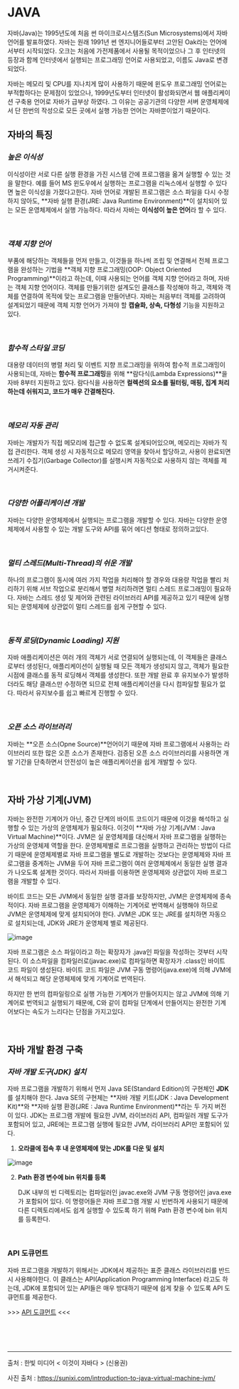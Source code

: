 # JAVA

자바(Java)는 1995년도에 처음 썬 마이크로시스템즈(Sun Microsystems)에서 자바 언어를 발표하였다. 자바는 원래 1991년 썬 엔지니어들로부터 고안된 Oak라는 언어에서부터 시작되었다. 오크는 처음에 가전제품에서 사용될 목적이었으나 그 후 인터넷의 등장과 함께 인터넷에서 실행되는 프로그래밍 언어로 사용되었고, 이름도 Java로 변경되었다.

자바는 메모리 및 CPU를 지나치게 많이 사용하기 때문에 윈도우 프로그래밍 언어로는 부적합하다는 문제점이 있었으나, 1999년도부터 인터넷이 활성화되면서 웹 애플리케이션 구축용 언어로 자바가 급부상 하였다. 그 이유는 공공기관의 다양한 서버 운영체제에서 단 한번의 작성으로 모든 곳에서 실행 가능한 언어는 자바뿐이었기 때문이다.



## 자바의 특징

### *높은 이식성*

이식성이란 서로 다른 실행 환경을 가진 시스템 간에 프로그램을 옮겨 실행할 수 있는 것을 말한다. 예를 들어 MS 윈도우에서 실행하는 프로그램을 리눅스에서 실행할 수 있다면 높은 이식성을 가졌다고한다. 자바 언어로 개발된 프로그램은 소스 파일을 다시 수정하지 않아도, **자바 실행 환경(JRE: Java Runtime Environment)**이 설치되어 있는 모든 운영체제에서 실행 가능하다. 따라서 자바는 **이식성이 높은 언어**라 할 수 있다.

<br>

### *객체 지향 언어*

부품에 해당하는 객체들을 먼저 만들고, 이것들을 하나씩 조립 및 연결해서 전체 프로그램을 완성하는 기법을 **객체 지향 프로그래밍(OOP: Object Oriented Programming)**이라고 하는데, 이때 사용되는 언어를 객체 지향 언어라고 하며, 자바는 객체 지향 언어이다. 객체를 만들기위한 설계도인 클래스를 작성해야 하고, 객체와 객체를 연결하여 목적에 맞는 프로그램을 만들어낸다. 자바는 처음부터 객체를 고려하여 설계되었기 때문에 객체 지향 언어가 가져야 할 **캡슐화, 상속, 다형성** 기능을 지원하고 있다.

<br>

### *함수적 스타일 코딩*

대용량 데이터의 병렬 처리 및 이벤트 지향 프로그래밍을 위하여 함수적 프로그래밍이 사용되는데, 자바는 **함수적 프로그래밍**을 위해 **람다식(Lambda Expressions)**을 자바 8부터 지원하고 있다. 람다식을 사용하면 **컬렉션의 요소를 필터링, 매핑, 집계 처리하는데 쉬워지고, 코드가 매우 간결해진다.**

<br>

### *메모리 자동 관리*

자바는 개발자가 직접 메모리에 접근할 수 없도록 설계되어있으며, 메모리는 자바가 직접 관리한다. 객체 생성 시 자동적으로 메모리 영역을 찾아서 할당하고, 사용이 완료되면 쓰레기 수집기(Garbage Collector)를 실행시켜 자동적으로 사용하지 않는 객체를 제거시켜준다. 

<br>

### *다양한 어플리케이션 개발*

자바는 다양한 운영체제에서 실행되는 프로그램을 개발할 수 있다. 자바는 다양한 운영체제에서 사용할 수 있는 개발 도구와 API를 묶어 에디션 형태로 정의하고있다.

<br>

### *멀티 스레드(Multi-Thread)의 쉬운 개발*

하나의 프로그램이 동시에 여러 가지 작업을 처리해야 할 경우와 대용량 작업을 빨리 처리하기 위해 서브 작업으로 분리해서 병렬 처리하려면 멀티 스레드 프로그래밍이 필요하다. 자바는 스레드 생성 및 제어와 관련된 라이브러리 API를 제공하고 있기 때문에 실행되는 운영체제에 상관없이 멀티 스레드를 쉽게 구현할 수 있다.

<br>

### *동적 로딩(Dynamic Loading) 지원*

자바 애플리케이션은 여러 개의 객체가 서로 연결되어 실행되는데, 이 객체들은 클래스로부터 생성된다, 애플리케이션이 실행될 때 모든 객체가 생성되지 않고, 객체가 필요한 시점에 클래스를 동적 로딩해서 객체를 생성한다. 또한 개발 완료 후 유지보수가 발생하더라도 해당 클래스만 수정하면 되므로 전체 애플리케이션을 다시 컴파일할 필요가 없다. 따라서 유지보수를 쉽고 빠르게 진행할 수 있다.

<br>

### *오픈 소스 라이브러리*

자바는 **오픈 소스(Opne Source)**언어이기 때문에 자바 프로그램에서 사용하는 라이브러리 또한 많은 오픈 소스가 존재한다. 검증된 오픈 소스 라이브러리를 사용하면 개발 기간을 단축하면서 안전성이 높은 애플리케이션을 쉽게 개발할 수 있다. 

<br>

## 자바 가상 기계(JVM)

자바는 완전한 기계어가 아닌, 중간 단계의 바이트 코드이기 때문에 이것을 해석하고 실행할 수 있는 가상의 운영체제가 필요하다. 이것이 **자바 가상 기계(JVM : Java Virtual Machine)**이다. JVM은 실 운영체제를 대신해서 자바 프로그램을 실행하는 가상의 운영체제 역할을 한다. 운영체제별로 프로그램을 실행하고 관리하는 방법이 다르기 때문에 운영체제별로 자바 프로그램을 별도로 개발하는 것보다는 운영체제와 자바 프로그램을 중계하는 JVM을 두어 자바 프로그램이 여러 운영체제에서 동일한 실행 결과가 나오도록 설계한 것이다. 따라서 자바를 이용하면 운영체제와 상관없이 자바 프로그램을 개발할 수 있다.

바이트 코드는 모든 JVM에서 동일한 실행 결과를 보장하지만, JVM은 운영체제에 종속적이다. 자바 프로그램을 운영체제가 이해하는 기계어로 번역해서 실행해야 하므로 JVM은 운영체제에 맞게 설치되어야 한다. JVM은 JDK 또는 JRE를 설치하면 자동으로 설치되는데, JDK와 JRE가 운영체제 별로 제공된다.

![image](https://user-images.githubusercontent.com/68289543/104746335-784bb000-5792-11eb-80b5-8ca566159b57.png)

자바 프로그램은 소스 파일이라고 하는 확장자가 .java인 파일을 작성하는 것부터 시작된다. 이 소스파일을 컴파일러로(javac.exe)로 컴파일하면 확장자가 .class인 바이트 코드 파일이 생성된다. 바이트 코드 파일은 JVM 구동 명령어(java.exe)에 의해 JVM에서 해석되고 해당 운영체제에 맞게 기계어로 번역된다. 

하지만 한 번의 컴파일링으로 실행 가능한 기계어가 만들어지지는 않고 JVM에 의해 기계어로 번역되고 실행되기 때문에, C와 같이 컴파일 단계에서 만들어지는 완전한 기계어보다는 속도가 느리다는 단점을 가지고있다. 

<br>

## 자바 개발 환경 구축

### *자바 개발 도구(JDK) 설치*

자바 프로그램을 개발하기 위해서 먼저 Java SE(Standard Edition)의 구현체인 **JDK**를 설치해야 한다. Java SE의 구현체는 **자바 개발 키트(JDK : Java Development Kit)**와 **자바 실행 환경(JRE : Java Runtime Environment)**라는 두 가지 버전이 있다. JDK는 프로그램 개발에 필요한 JVM, 라이브러리 API, 컴파일러 개발 도구가 포함되어 있고, JRE에는 프로그램 실행에 필요한 JVM, 라이브러리 API만 포함되어 있다. 

1. **오라클에 접속 후 내 운영체제에 맞는 JDK를 다운 및 설치**

![image](https://user-images.githubusercontent.com/68289543/104749143-d0d07c80-5795-11eb-9f08-aa9d88a6c9f0.png)

2. **Path 환경 변수에 bin 위치를 등록**

   DJK 내부의 빈 디렉토리는 컴파일러인 javac.exe와 JVM 구동 명령어인 java.exe가 포함되어 있다. 이 명령어들은 자바 프로그램 개발 시 빈번하게 사용되기 때문에 다른 디렉토리에서도 쉽게 실행할 수 있도록 하기 위해 Path 환경 변수에 bin 위치를 등록한다.

<br>

### API 도큐먼트

자바 프로그램을 개발하기 위해서는 JDK에서 제공하는 표준 클래스 라이브러리를 반드시 사용해야한다. 이 클래스는 API(Application Programming Interface) 라고도 하는데, JDK에 포함되어 있는 API들은 매우 방대하기 때문에 쉽게 찾을 수 있도록 API 도큐먼트를 제공한다.

\>>> [API 도큐먼트](https://docs.oracle.com/javase/8/docs/api/) <<<

<br>



<br>

<br>

___

출처 : 한빛 미디어 < 이것이 자바다 > (신용권)

사진 출처 : https://sunixi.com/introduction-to-java-virtual-machine-jvm/



